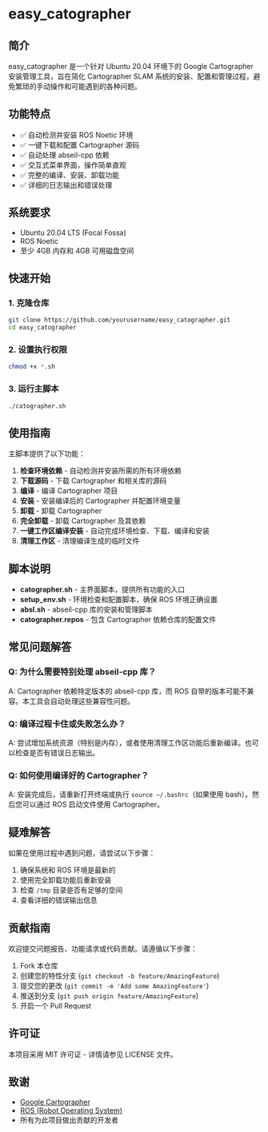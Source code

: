 # easy_catographer

## 简介

easy_catographer 是一个针对 Ubuntu 20.04 环境下的 Google Cartographer 安装管理工具，旨在简化 Cartographer SLAM 系统的安装、配置和管理过程，避免繁琐的手动操作和可能遇到的各种问题。

## 功能特点

- ✅ 自动检测并安装 ROS Noetic 环境
- ✅ 一键下载和配置 Cartographer 源码
- ✅ 自动处理 abseil-cpp 依赖
- ✅ 交互式菜单界面，操作简单直观
- ✅ 完整的编译、安装、卸载功能
- ✅ 详细的日志输出和错误处理

## 系统要求

- Ubuntu 20.04 LTS (Focal Fossa)
- ROS Noetic
- 至少 4GB 内存和 4GB 可用磁盘空间

## 快速开始

### 1. 克隆仓库

```bash
git clone https://github.com/yourusername/easy_catographer.git
cd easy_catographer
```

### 2. 设置执行权限

```bash
chmod +x *.sh
```

### 3. 运行主脚本

```bash
./catographer.sh
```

## 使用指南

主脚本提供了以下功能：

1. **检查环境依赖** - 自动检测并安装所需的所有环境依赖
2. **下载源码** - 下载 Cartographer 和相关库的源码
3. **编译** - 编译 Cartographer 项目
4. **安装** - 安装编译后的 Cartographer 并配置环境变量
5. **卸载** - 卸载 Cartographer
6. **完全卸载** - 卸载 Cartographer 及其依赖
7. **一键工作区编译安装** - 自动完成环境检查、下载、编译和安装
8. **清理工作区** - 清理编译生成的临时文件

## 脚本说明

- **catographer.sh** - 主界面脚本，提供所有功能的入口
- **setup_env.sh** - 环境检查和配置脚本，确保 ROS 环境正确设置
- **absl.sh** - abseil-cpp 库的安装和管理脚本
- **catographer.repos** - 包含 Cartographer 依赖仓库的配置文件

## 常见问题解答

### Q: 为什么需要特别处理 abseil-cpp 库？

A: Cartographer 依赖特定版本的 abseil-cpp 库，而 ROS 自带的版本可能不兼容。本工具会自动处理这些兼容性问题。

### Q: 编译过程卡住或失败怎么办？

A: 尝试增加系统资源（特别是内存），或者使用清理工作区功能后重新编译。也可以检查是否有错误日志输出。

### Q: 如何使用编译好的 Cartographer？

A: 安装完成后，请重新打开终端或执行 `source ~/.bashrc`（如果使用 bash）。然后您可以通过 ROS 启动文件使用 Cartographer。

## 疑难解答

如果在使用过程中遇到问题，请尝试以下步骤：

1. 确保系统和 ROS 环境是最新的
2. 使用完全卸载功能后重新安装
3. 检查 `/tmp` 目录是否有足够的空间
4. 查看详细的错误输出信息

## 贡献指南

欢迎提交问题报告、功能请求或代码贡献。请遵循以下步骤：

1. Fork 本仓库
2. 创建您的特性分支 (`git checkout -b feature/AmazingFeature`)
3. 提交您的更改 (`git commit -m 'Add some AmazingFeature'`)
4. 推送到分支 (`git push origin feature/AmazingFeature`)
5. 开启一个 Pull Request

## 许可证

本项目采用 MIT 许可证 - 详情请参见 LICENSE 文件。

## 致谢

- [Google Cartographer](https://github.com/cartographer-project/cartographer)
- [ROS (Robot Operating System)](https://www.ros.org/)
- 所有为此项目做出贡献的开发者
